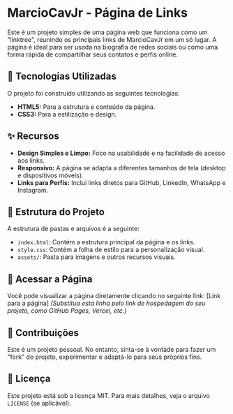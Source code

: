 # MarcioCavJr - Página de Links

Este é um projeto simples de uma página web que funciona como um "linktree", reunindo os principais links de MarcioCavJr em um só lugar. A página é ideal para ser usada na biografia de redes sociais ou como uma forma rápida de compartilhar seus contatos e perfis online.

## 🚀 Tecnologias Utilizadas

O projeto foi construído utilizando as seguintes tecnologias:

- **HTML5:** Para a estrutura e conteúdo da página.
- **CSS3:** Para a estilização e design.

## ✨ Recursos

- **Design Simples e Limpo:** Foco na usabilidade e na facilidade de acesso aos links.
- **Responsivo:** A página se adapta a diferentes tamanhos de tela (desktop e dispositivos móveis).
- **Links para Perfis:** Inclui links diretos para GitHub, LinkedIn, WhatsApp e Instagram.

## 📁 Estrutura do Projeto

A estrutura de pastas e arquivos é a seguinte:
- `index.html`: Contém a estrutura principal da página e os links.
- `style.css`: Contém a folha de estilo para a personalização visual.
- `assets/`: Pasta para imagens e outros recursos visuais.

## 🔗 Acessar a Página

Você pode visualizar a página diretamente clicando no seguinte link:
[Link para a página]
*(Substitua esta linha pelo link de hospedagem do seu projeto, como GitHub Pages, Vercel, etc.)*

## 🤝 Contribuições

Este é um projeto pessoal. No entanto, sinta-se à vontade para fazer um "fork" do projeto, experimentar e adaptá-lo para seus próprios fins.

## 📝 Licença

Este projeto está sob a licença MIT. Para mais detalhes, veja o arquivo `LICENSE` (se aplicável).
